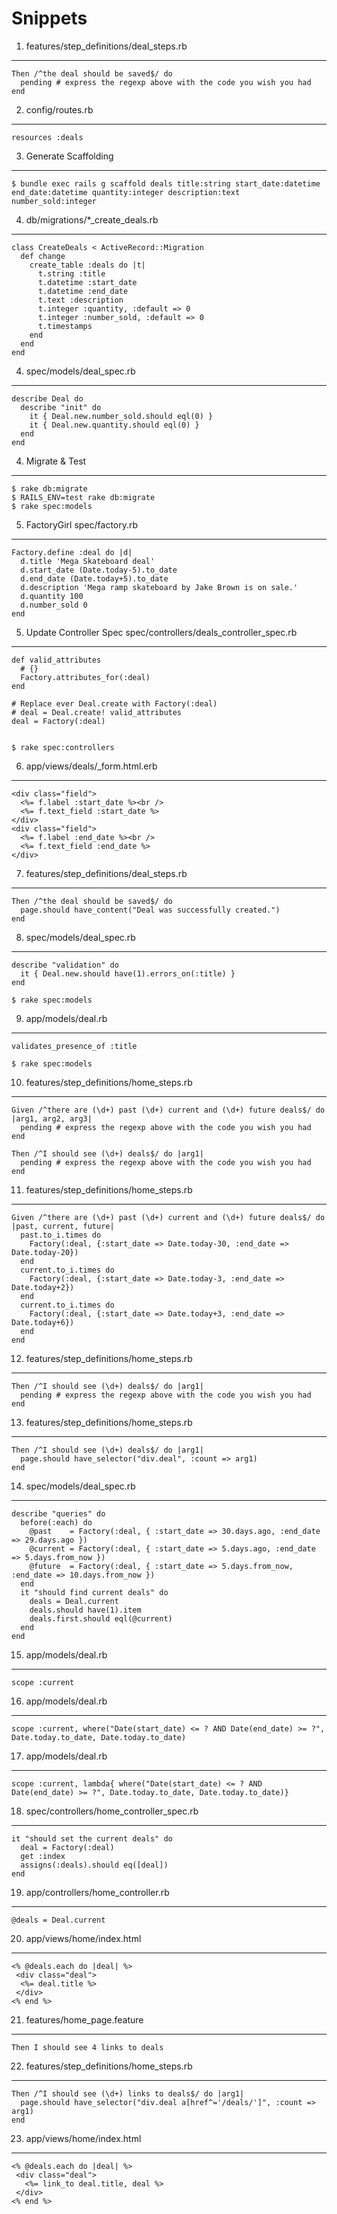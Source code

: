 Snippets
========

1. features/step_definitions/deal_steps.rb
------------------------------------------

    Then /^the deal should be saved$/ do
      pending # express the regexp above with the code you wish you had
    end

2. config/routes.rb
-------------------

    resources :deals

3. Generate Scaffolding
-----------------------

    $ bundle exec rails g scaffold deals title:string start_date:datetime end_date:datetime quantity:integer description:text number_sold:integer

4. db/migrations/*_create_deals.rb
----------------------------------

    class CreateDeals < ActiveRecord::Migration
      def change
        create_table :deals do |t|
          t.string :title
          t.datetime :start_date
          t.datetime :end_date
          t.text :description
          t.integer :quantity, :default => 0
          t.integer :number_sold, :default => 0
          t.timestamps
        end
      end
    end


4. spec/models/deal_spec.rb
---------------------------

    describe Deal do
      describe "init" do
        it { Deal.new.number_sold.should eql(0) }
        it { Deal.new.quantity.should eql(0) }
      end
    end

4. Migrate & Test
------------------

    $ rake db:migrate
    $ RAILS_ENV=test rake db:migrate
    $ rake spec:models

5. FactoryGirl spec/factory.rb
------------------------------

    Factory.define :deal do |d|
      d.title 'Mega Skateboard deal'
      d.start_date (Date.today-5).to_date
      d.end_date (Date.today+5).to_date
      d.description 'Mega ramp skateboard by Jake Brown is on sale.'
      d.quantity 100
      d.number_sold 0
    end

5. Update Controller Spec spec/controllers/deals_controller_spec.rb
--------------------------------------------------------------------

    def valid_attributes
      # {}
      Factory.attributes_for(:deal)
    end

    # Replace ever Deal.create with Factory(:deal)
    # deal = Deal.create! valid_attributes
    deal = Factory(:deal)


    $ rake spec:controllers

6. app/views/deals/_form.html.erb
---------------------------------

    <div class="field">
      <%= f.label :start_date %><br />
      <%= f.text_field :start_date %>
    </div>
    <div class="field">
      <%= f.label :end_date %><br />
      <%= f.text_field :end_date %>
    </div>

7. features/step_definitions/deal_steps.rb
------------------------------------------

    Then /^the deal should be saved$/ do
      page.should have_content("Deal was successfully created.")
    end

8. spec/models/deal_spec.rb
---------------------------

    describe "validation" do
      it { Deal.new.should have(1).errors_on(:title) }    
    end

    $ rake spec:models

9. app/models/deal.rb
---------------------

    validates_presence_of :title

    $ rake spec:models

10. features/step_definitions/home_steps.rb
-------------------------------------------

    Given /^there are (\d+) past (\d+) current and (\d+) future deals$/ do |arg1, arg2, arg3|
      pending # express the regexp above with the code you wish you had
    end

    Then /^I should see (\d+) deals$/ do |arg1|
      pending # express the regexp above with the code you wish you had
    end

11. features/step_definitions/home_steps.rb
-------------------------------------------

    Given /^there are (\d+) past (\d+) current and (\d+) future deals$/ do |past, current, future|
      past.to_i.times do
        Factory(:deal, {:start_date => Date.today-30, :end_date => Date.today-20})
      end
      current.to_i.times do
        Factory(:deal, {:start_date => Date.today-3, :end_date => Date.today+2})
      end
      current.to_i.times do
        Factory(:deal, {:start_date => Date.today+3, :end_date => Date.today+6})
      end
    end

12. features/step_definitions/home_steps.rb
-------------------------------------------

    Then /^I should see (\d+) deals$/ do |arg1|
      pending # express the regexp above with the code you wish you had
    end

13. features/step_definitions/home_steps.rb
-------------------------------------------

    Then /^I should see (\d+) deals$/ do |arg1|
      page.should have_selector("div.deal", :count => arg1)
    end

14. spec/models/deal_spec.rb
----------------------------

    describe "queries" do
      before(:each) do
        @past    = Factory(:deal, { :start_date => 30.days.ago, :end_date => 29.days.ago })
        @current = Factory(:deal, { :start_date => 5.days.ago, :end_date => 5.days.from_now })
        @future  = Factory(:deal, { :start_date => 5.days.from_now, :end_date => 10.days.from_now })
      end
      it "should find current deals" do
        deals = Deal.current
        deals.should have(1).item
        deals.first.should eql(@current)
      end
    end


15. app/models/deal.rb 
----------------------

    scope :current

16. app/models/deal.rb 
----------------------

    scope :current, where("Date(start_date) <= ? AND Date(end_date) >= ?", Date.today.to_date, Date.today.to_date)

17. app/models/deal.rb 
----------------------

    scope :current, lambda{ where("Date(start_date) <= ? AND Date(end_date) >= ?", Date.today.to_date, Date.today.to_date)}

18. spec/controllers/home_controller_spec.rb
--------------------------------------------

    it "should set the current deals" do
      deal = Factory(:deal)
      get :index
      assigns(:deals).should eq([deal])
    end

19. app/controllers/home_controller.rb
--------------------------------------

    @deals = Deal.current


20. app/views/home/index.html
-----------------------------

    <% @deals.each do |deal| %>
     <div class="deal">
      <%= deal.title %>
     </div>
    <% end %>

21. features/home_page.feature
------------------------------

    Then I should see 4 links to deals
    
22. features/step_definitions/home_steps.rb
-------------------------------------------

    Then /^I should see (\d+) links to deals$/ do |arg1|
      page.should have_selector("div.deal a[href^='/deals/']", :count => arg1)
    end
    
23. app/views/home/index.html
-----------------------------

    <% @deals.each do |deal| %>
     <div class="deal">
       <%= link_to deal.title, deal %>
     </div>
    <% end %>








